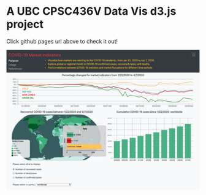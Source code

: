 # A UBC CPSC436V Data Vis d3.js project

Click github pages url above to check it out!

![m2 Screenshot](./m3_screenshot.PNG)
